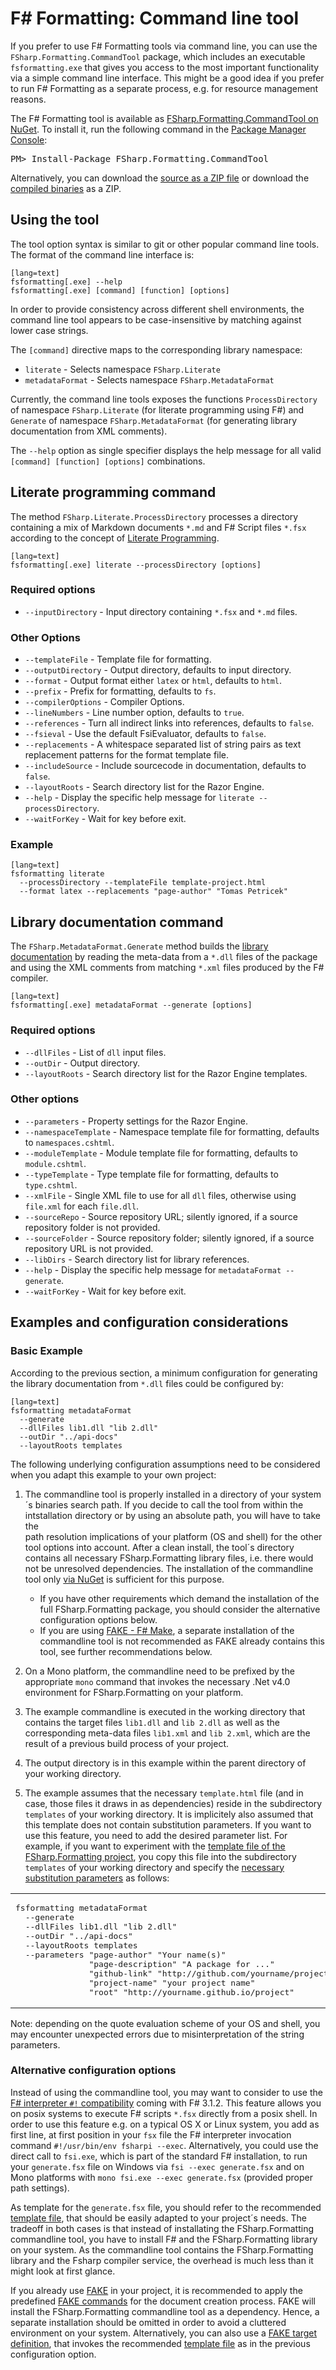 ﻿F# Formatting: Command line tool
================================

If you prefer to use F# Formatting tools via command line, you can use the
`FSharp.Formatting.CommandTool` package, which includes an executable `fsformatting.exe`
that gives you access to the most important functionality via a simple command line
interface. This might be a good idea if you prefer to run F# Formatting as a separate
process, e.g. for resource management reasons.

<div class="row">
  <div class="span1"></div>
  <div class="span6">
    <div class="well well-small" id="nuget">
      The F# Formatting tool is available as <a href="https://nuget.org/packages/FSharp.Formatting.CommandTool">FSharp.Formatting.CommandTool on NuGet</a>.
      To install it, run the following command in the <a href="http://docs.nuget.org/docs/start-here/using-the-package-manager-console">Package Manager Console</a>:
      <pre>PM> Install-Package FSharp.Formatting.CommandTool</pre>
    </div>
  </div>
  <div class="span1"></div>
</div>

Alternatively, you can download the [source as a ZIP file](https://github.com/tpetricek/FSharp.Formatting/zipball/master)
or download the [compiled binaries](https://github.com/tpetricek/FSharp.Formatting/archive/release.zip) as a ZIP.

Using the tool
--------------

The tool option syntax is similar to git or other popular command line tools.
The format of the command line interface is:

    [lang=text]
    fsformatting[.exe] --help 
    fsformatting[.exe] [command] [function] [options]

In order to provide consistency across different shell environments, the command line tool appears to be case-insensitive by matching against lower case strings.

The `[command]` directive maps to the corresponding library namespace:

* `literate` - Selects namespace `FSharp.Literate`
* `metadataFormat` - Selects namespace `FSharp.MetadataFormat`

Currently, the command line tools exposes the functions `ProcessDirectory` of namespace `FSharp.Literate`
(for literate programming using F#) and `Generate` of namespace `FSharp.MetadataFormat` (for generating
library documentation from XML comments). 

The `--help` option as single specifier displays the help message for all valid `[command] [function] [options]` combinations.

Literate programming command
----------------------------

The method `FSharp.Literate.ProcessDirectory` processes a directory containing a mix of Markdown documents `*.md` and F# Script files `*.fsx`
according to the concept of [Literate Programming](literate.html).

    [lang=text]
    fsformatting[.exe] literate --processDirectory [options]

### Required options

  * `--inputDirectory` - Input directory containing `*.fsx` and `*.md` files.

### Other Options

  * `--templateFile` -  Template file for formatting.
  * `--outputDirectory` -  Output directory, defaults to input directory.
  * `--format` -  Output format either `latex` or `html`, defaults to `html`.
  * `--prefix` -  Prefix for formatting, defaults to `fs`.
  * `--compilerOptions` -  Compiler Options.
  * `--lineNumbers` -  Line number option, defaults to `true`.
  * `--references` -  Turn all indirect links into references, defaults to `false`.
  * `--fsieval` - Use the default FsiEvaluator, defaults to `false`.
  * `--replacements` -  A whitespace separated list of string pairs as text replacement patterns for the format template file.
  * `--includeSource` -  Include sourcecode in documentation, defaults to `false`.
  * `--layoutRoots` -  Search directory list for the Razor Engine.
  * `--help` -  Display the specific help message for `literate --processDirectory`.
  * `--waitForKey` -  Wait for key before exit.

### Example

    [lang=text]
    fsformatting literate 
      --processDirectory --templateFile template-project.html 
      --format latex --replacements "page-author" "Tomas Petricek"

Library documentation command
-----------------------------

The `FSharp.MetadataFormat.Generate` method builds the [library documentation](http://tpetricek.github.io/FSharp.Formatting/metadata.html) by reading 
the meta-data from a `*.dll` files of the package and using the XML comments from matching `*.xml` files produced by the F# compiler.

    [lang=text]
    fsformatting[.exe] metadataFormat --generate [options]

### Required options

  * `--dllFiles` -  List of `dll` input files.
  * `--outDir` -  Output directory.
  * `--layoutRoots` -  Search directory list for the Razor Engine templates.

### Other options

  * `--parameters` -  Property settings for the Razor Engine.
  * `--namespaceTemplate` -  Namespace template file for formatting, defaults to `namespaces.cshtml`.
  * `--moduleTemplate` -  Module template file for formatting, defaults to `module.cshtml`.
  * `--typeTemplate` -  Type template file for formatting, defaults to `type.cshtml`.
  * `--xmlFile` -  Single XML file to use for all `dll` files, otherwise using `file.xml` for each `file.dll`.
  * `--sourceRepo` -  Source repository URL; silently ignored, if a source repository folder is not provided.
  * `--sourceFolder` -  Source repository folder; silently ignored, if a source repository URL is not provided.
  * `--libDirs` - Search directory list for library references.
  * `--help` -  Display the specific help message for `metadataFormat --generate`.
  * `--waitForKey` -  Wait for key before exit.

Examples and configuration considerations
-----------------------------------------

### Basic Example

According to the previous section, a minimum configuration for generating the library documentation from `*.dll` files
could be configured by: 

    [lang=text]
    fsformatting metadataFormat 
      --generate 
	  --dllFiles lib1.dll "lib 2.dll" 
      --outDir "../api-docs" 
	  --layoutRoots templates

The following underlying configuration assumptions need to be considered when you adapt this example to your own project:

1. The commandline tool is properly installed in a directory of your system´s binaries search path. 
If you decide to call the tool from within the intstallation directory or by using an absolute path, you will have to take the  
path resolution implications of your platform (OS and shell) for the other tool options into account.
After a clean install, the tool´s directory contains all necessary FSharp.Formatting library files, i.e. there would not be unresolved dependencies. 
The installation of the commandline tool only [via NuGet](https://nuget.org/packages/FSharp.Formatting.CommandTool) is sufficient for this purpose. 

	* If you have other requirements which demand the installation of the full FSharp.Formatting package, you should consider the alternative 
	configuration options below.
	* If you are using [FAKE - F# Make](http://fsharp.github.io/FAKE/), a separate installation of the commandline tool is not recommended 
	as FAKE already contains this tool, see further recommendations below.
	 
2. On a Mono platform, the commandline need to be prefixed by the appropriate `mono` command that invokes the necessary .Net v4.0 environment for FSharp.Formatting on your platform. 

3. The example commandline is executed in the working directory that contains the target files `lib1.dll` and `lib 2.dll` as well as the
corresponding meta-data files `lib1.xml` and `lib 2.xml`, which are the result of a previous build process of your project.

4. The output directory is in this example within the parent directory of your working directory.

5. The example assumes that the necessary `template.html` file (and in case, those files it draws in as dependencies) reside in the subdirectory `templates` of your working directory. 
It is implicitely also assumed that this template does not contain substitution parameters. If you want to use this feature, you need to add the desired parameter list. 
For example, if you want to experiment with the [template file of the FSharp.Formatting project](https://github.com/tpetricek/FSharp.Formatting/blob/master/docs/tools/template.html), 
you copy this file into the subdirectory `templates` of your working directory and specify the 
[necessary substitution parameters](https://github.com/tpetricek/FSharp.Formatting/blob/master/docs/tools/generate.fsx#L24) as follows:

<table class="pre"><tr><td><pre lang="text">fsformatting metadataFormat 
  --generate 
  --dllFiles lib1.dll &quot;lib 2.dll&quot; 
  --outDir &quot;../api-docs&quot; 
  --layoutRoots templates
  --parameters &quot;page-author&quot; &quot;Your name(s)&quot;
               &quot;page-description&quot; &quot;A package for ...&quot;
	           &quot;github-link&quot; &quot;http://github.com/yourname/project&quot;
               &quot;project-name&quot; &quot;your project name&quot;
	           &quot;root&quot; &quot;http://yourname.github.io/project&quot;</pre></td></tr></table>	  
	  
	  
Note: depending on the quote evaluation scheme of your OS and shell, you may encounter unexpected errors due to misinterpretation of the string parameters.				   
				   
### Alternative configuration options

Instead of using the commandline tool, you may want to consider to use the [F# interpreter `#!` compatibility](https://visualfsharp.codeplex.com/workitem/25) coming with F# 3.1.2.
This feature allows you on posix systems to execute F# scripts `*.fsx` directly from a posix shell. In order to use this feature e.g. on a typical OS X or Linux system, you add as first line, at first position in your `fsx` file the F# interpreter invocation command `#!/usr/bin/env fsharpi --exec`. Alternatively, you could use the direct call to `fsi.exe`, which is part of the standard F# installation, to run your `generate.fsx` file on Windows via `fsi --exec generate.fsx` and on Mono platforms with `mono fsi.exe --exec generate.fsx` (provided proper path settings).

As template for the `generate.fsx` file, you should refer to the recommended [template file](https://github.com/fsprojects/ProjectScaffold/blob/master/docs/tools/generate.template), that should be easily adapted to your project´s needs. The tradeoff in both cases is that instead of installating the FSharp.Formatting commandline tool, you have to install F# and the FSharp.Formatting library on your system. As the commandline tool contains the FSharp.Formatting library and the Fsharp compiler service, the overhead is much less than it might look at first glance.

If you already use [FAKE](http://fsharp.github.io) in your project, it is recommended to apply the predefined [FAKE commands](http://fsharp.github.io/FAKE/apidocs/fake-fsharpformatting.html) 
for the document creation process. FAKE will install the FSharp.Formatting commandline tool as a dependency. Hence, a separate installation should be omitted in order to avoid 
a cluttered environment on your system. Alternatively, you can also use a [FAKE target definition](https://github.com/tpetricek/FSharp.Formatting/blob/master/build.fsx#L176), 
that invokes the recommended [template file](https://github.com/fsprojects/ProjectScaffold/blob/master/docs/tools/generate.template) as in the previous configuration option.
